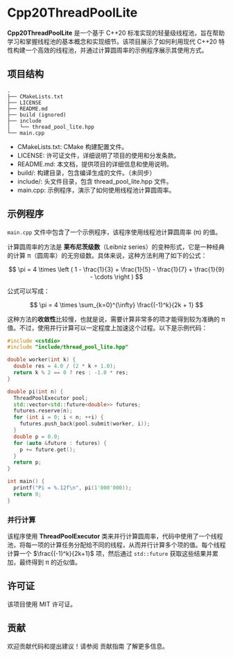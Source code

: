 # Cpp20ThreadPoolLite

**Cpp20ThreadPoolLite** 是一个基于 C++20 标准实现的轻量级线程池，旨在帮助学习和掌握线程池的基本概念和实现细节。该项目展示了如何利用现代 C++20 特性构建一个高效的线程池，并通过计算圆周率的示例程序展示其使用方式。

## 项目结构
```text
.
├── CMakeLists.txt
├── LICENSE
├── README.md
├── build (ignored)
├── include
│   └── thread_pool_lite.hpp
└── main.cpp
```
- CMakeLists.txt: CMake 构建配置文件。
- LICENSE: 许可证文件，详细说明了项目的使用和分发条款。
- README.md: 本文档，提供项目的详细信息和使用说明。
- build/: 构建目录，包含编译生成的文件。（未同步）
- include/: 头文件目录，包含 thread_pool_lite.hpp 文件。
- main.cpp: 示例程序，演示了如何使用线程池计算圆周率。

## 示例程序
`main.cpp` 文件中包含了一个示例程序，该程序使用线程池计算圆周率 (π) 的值。

计算圆周率的方法是 **莱布尼茨级数**（Leibniz series）的变种形式，它是一种经典的计算 π（圆周率）的无穷级数。具体来说，这种方法利用了如下的公式：

$$
\pi = 4 \times \left ( 1 - \frac{1}{3} + \frac{1}{5} - \frac{1}{7} + \frac{1}{9} - \cdots \right )
$$

公式可以写成：

$$
\pi = 4 \times \sum_{k=0}^{\infty} \frac{(-1)^k}{2k + 1}
$$

这种方法的**收敛性**比较慢，也就是说，需要计算非常多的项才能得到较为准确的 π 值。不过，使用并行计算可以一定程度上加速这个过程。以下是示例代码：
```cpp
#include <cstdio>
#include "include/thread_pool_lite.hpp"

double worker(int k) {
  double res = 4.0 / (2 * k + 1.0);
  return k % 2 == 0 ? res : -1.0 * res;
}

double pi(int n) {
  ThreadPoolExecutor pool;
  std::vector<std::future<double>> futures;
  futures.reserve(n);
  for (int i = 0; i < n; ++i) {
    futures.push_back(pool.submit(worker, i));
  }
  double p = 0.0;
  for (auto &future : futures) {
    p += future.get();
  }
  return p;
}

int main() {
  printf("Pi = %.12f\n", pi(1'000'000));
  return 0;
}
```

### 并行计算

该程序使用 **ThreadPoolExecutor** 类来并行计算圆周率，代码中使用了一个线程池，将每一项的计算任务分配给不同的线程，从而并行计算多个项的值。每个线程计算一个 $\frac{(-1)^k}{2k+1}$ 项，然后通过 `std::future` 获取这些结果并累加，最终得到 π 的近似值。

## 许可证
该项目使用 MIT 许可证。

## 贡献

欢迎贡献代码和提出建议！请参阅 贡献指南 了解更多信息。

